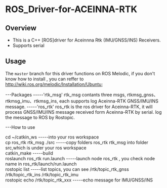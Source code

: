 # ROS_Driver-for-ACEINNA-RTK

Overview
--------
- This is a C++ [ROS]driver for Aceinnna Rtk (IMU/GNSS/INS) Receivers. 
- Supports serial

Usage
--------
The `master` branch for this driver functions on ROS Melodic, if you don't know how to install , you can reffer to http://wiki.ros.org/melodic/Installation/Ubuntu;

---Packages
-----'rtk_msg'
     rtk_msg contants three msgs, rtkmsg_gnss、rtkmsg_imu、rtkmsg_ins, each supports log Aceinna-RTK GNSS/IMU/INS message.
-----'ros_rtk'
     ros_rtk is the ros driver for Aceinna-RTK, it will process GNSS/IMU/INS message received form Aceinna-RTK by serial.
     log the message to ROS by Rostopic.

---How to use

cd ~/catkin_ws                    -----into your ros workspace    
cp ros_rtk rtk_msg ./src          -----copy folders ros_rtk rtk_msg into folder src,which is under your ros workspace    
catkin_make                       -----build    
roslaunch ros_rtk run.launch      -----launch node ros_rtk , you check node name in ros_rtk/launch/run.launch     
rostopic list                     -----list topics, you can see  /rtk/topic_rtk_gnss  /rtk/topic_rtk_ins /rtk/topic_rtk_imu    
rostopic echo /rtk/topic_rtk_xxx  -----echo message for IMU/GNSS/INS


